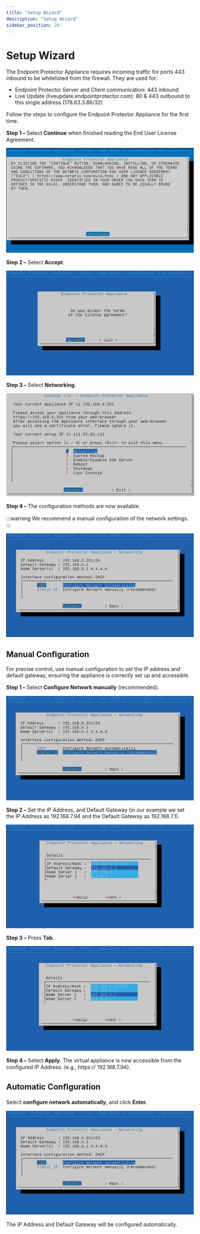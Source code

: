 ```yaml
---
title: "Setup Wizard"
description: "Setup Wizard"
sidebar_position: 20
---
```


# Setup Wizard

The Endpoint Protector Appliance requires incoming traffic for ports 443 inbound to be whitelisted
from the firewall. They are used for:

- Endpoint Protector Server and Client communication: 443 inbound
- Live Update (liveupdate.endpointprotector.com): 80 & 443 outbound to this single address
  (178.63.3.86/32)

Follow the steps to conﬁgure the Endpoint Protector Appliance for the ﬁrst time.

**Step 1 –** Select **Continue** when ﬁnished reading the End User License Agreement.

![End User License Agreement](licenseagreement.webp)

**Step 2 –** Select **Accept**.

![Accepting the term of the license](acceptagreement.webp)

**Step 3 –** Select **Networking**.

![Selecting Networking](networking.webp)

**Step 4 –** The conﬁguration methods are now available.

:::warning
We recommend a manual conﬁguration of the network settings.
:::


![Automatic Network configuration for Endpoint Protector Appliance](autonetworkconfig.webp)

## Manual Conﬁguration

For precise control, use manual configuration to set the IP address and default gateway, ensuring
the appliance is correctly set up and accessible.

**Step 1 –** Select **Conﬁgure Network manually** (recommended).

![Manual Network configuration for Endpoint Protector Appliance](manualnetworkconfig.webp)

**Step 2 –** Set the IP Address, and Default Gateway (in our example we set the IP Address as
192.168.7.94 and the Default Gateway as 192.168.7.1).

![Setting IP and default GateAway](setip.webp)

**Step 3 –** Press **Tab**.

![Select tab to move to the apply button](setip21.webp)

**Step 4 –** Select **Apply**. The virtual appliance is now accessible from the conﬁgured IP
Address. (e.g., https:// 192.168.7.94).

## Automatic Conﬁguration

Select **conﬁgure network automatically**, and click **Enter**.

![ IP Address and Default Gateway conﬁgured automatically](autonetworkconfig.webp)

The IP Address and Default Gateway will be conﬁgured automatically.
